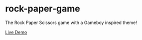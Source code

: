 # rock-paper-game

The Rock Paper Scissors game with a Gameboy inspired theme!

[Live Demo](https://udqy.github.io/rock-paper-game/)
